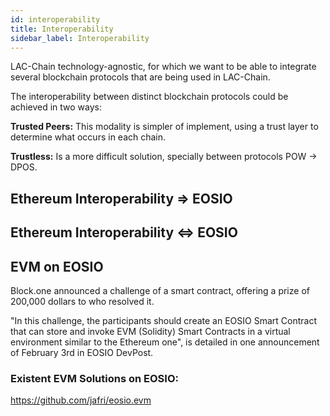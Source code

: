 ```yaml
---
id: interoperability
title: Interoperability
sidebar_label: Interoperability
---
```


LAC-Chain technology-agnostic, for which we want to be able to integrate several blockchain protocols that are being used in LAC-Chain.

The interoperability between distinct blockchain protocols could be achieved in two ways:

 **Trusted Peers:** This modality is simpler of implement, using a trust layer to determine what occurs in each chain.

 **Trustless:** Is a more difficult solution, specially between protocols POW -> DPOS.

## Ethereum Interoperability => EOSIO

## Ethereum Interoperability ⇔ EOSIO

## EVM on EOSIO

Block.one announced a challenge of a smart contract, offering a prize of 200,000 dollars to who resolved it.

"In this challenge, the participants should create an EOSIO Smart Contract that can store and invoke EVM (Solidity) Smart Contracts in a virtual environment similar to the Ethereum one", is detailed in one announcement of February 3rd in EOSIO DevPost.

### Existent EVM Solutions on EOSIO:

https://github.com/jafri/eosio.evm

